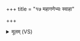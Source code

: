 +++
title = "१७ महागणेभ्यः स्वाहा"

+++
<details><summary>मूलम् (VS)</summary>

म॑हाग॒णेभ्यः॒ स्वाहा॑ ॥
</details>
